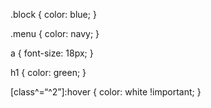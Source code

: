 .block {
color: blue;
}

.menu {
color: navy;
}

a {
font-size: 18px;
}

h1 {
color: green;
}

[class^=“^2”]:hover {
color: white !important;
}